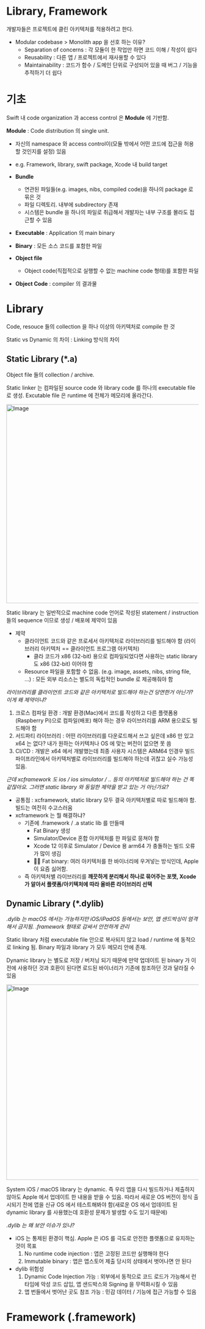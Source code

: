 # Library, Framework

개발자들은 프로젝트에 클린 아키텍처를 적용하려고 한다.

* Modular codebase > Monolith app 을 선호 하는 이유?
    * Separation of concerns : 각 모듈이 한 작업만 하면 코드 이해 / 작성이 쉽다
    * Reusability : 다른 앱 / 프로젝트에서 재사용할 수 있다
    * Maintainability : 코드가 함수 / 도메인 단위로 구성되어 있을 때 버그 / 기능을 추적하기 더 쉽다


# 기초

Swift 내 code organization 과 access control 은 **Module** 에 기반함. 

**Module** : Code distribution 의 single unit. 

* 자신의 namespace 와 access control이(모듈 밖에서 어떤 코드에 접근을 허용할 것인지를 설정) 있음
* e.g. Framework, library, swift package, Xcode 내 build target

* **Bundle**
    * 연관된 파일들(e.g. images, nibs, compiled code)을 하나의 package 로 묶은 것
    * 파일 디렉토리. 내부에 subdirectory 존재
    * 시스템은 bundle 을 하나의 파일로 취급해서 개발자는 내부 구조를 몰라도 접근할 수 있음
* **Executable** : Application 의 main binary
* **Binary** : 모든 소스 코드를 포함한 파일
* **Object file**
    * Object code(직접적으로 실행할 수 없는 machine code 형태)를 포함한 파일
* **Object Code** : compiler 의 결과물

# Library

Code, resouce 들의 collection 을 하나 이상의 아키텍처로 compile 한 것

Static vs Dynamic 의 차이 : Linking 방식의 차이

## Static Library (*.a)

Object file 들의 collection / archive.

Static linker 는 컴파일된 source code 와 library code 를 하나의 executable file 로 생성. Excutable file 은 runtime 에 전체가 메모리에 올라간다.

<img width="520" alt="Image" src="https://github.com/user-attachments/assets/2c3dcf07-0d94-4da1-80eb-1744bda34a79" />

Static library 는 일반적으로 machine code 언어로 작성된 statement / instruction 들의 sequence 이므로 생성 / 배포에 제약이 있음

* 제약
    * 클라이언트 코드와 같은 프로세서 아키텍처로 라이브러리를 빌드해야 함 (라이브러리 아키텍처 == 클라이언트 프로그램 아키텍처)
        * 클라 코드가 x86 (32-bit) 용으로 컴파일되었다면 사용하는 static library 도 x86 (32-bit) 이어야 함
    * Resource 파일을 포함할 수 없음. (e.g. image, assets, nibs, string file, ...) : 모든 외부 리소스는 별도의 독립적인 bundle 로 제공해줘야 함

*라이브러리를 클라이언트 코드와 같은 아키텍처로 빌드해야 하는건 당연한거 아닌가? 이게 왜 제약이냐?*

1. 크로스 컴파일 환경 : 개발 환경(Mac)에서 코드를 작성하고 다른 플랫폼용(Raspberry Pi)으로 컴파일(배포) 해야 하는 경우 라이브러리를 ARM 용으로도 빌드해야 함
2. 서드파티 라이브러리 : 어떤 라이브러리를 다운로드해서 쓰고 싶은데 x86 만 있고 x64 는 없다? 내가 원하는 아키텍처나 OS 에 맞는 버전이 없으면 못 씀
3. CI/CD : 개발은 x64 에서 개발했는데 최종 사용자 시스템은 ARM64 인경우 빌드 파이프라인에서 아키텍처별로 라이브러리를 빌드해야 하는데 귀찮고 실수 가능성 있음.

*근데 xcframework 도 ios / ios simulator / .. 등의 아키텍처로 빌드해야 하는 건 똑같잖아요. 그러면 static library 와 동일한 제약을 받고 있는 거 아닌가요?*

* 공통점 : xcframework, static library 모두 결국 아키텍처별로 따로 빌드해야 함. 빌드는 여전히 수고스러움
* xcframework 는 뭘 해결하냐?
    * 기존에 .framework / .a static lib 를 만들때
        * Fat Binary 생성
        * Simulator/Device 혼합 아키텍처를 한 파일로 뭉쳐야 함
        * Xcode 12 이후로 Simulator / Device 용 arm64 가 충돌하는 빌드 오류가 많이 생김
        * 🙅‍♀️ Fat binary: 여러 아키텍처를 한 바이너리에 우겨넣는 방식인데, Apple이 요즘 싫어함.
    * 즉 아키텍처별 라이브러리를 **깨끗하게 분리해서 하나로 묶어주는 포맷, Xcode 가 알아서 플랫폼/아키텍처에 따라 올바른 라이브러리 선택**

## Dynamic Library (*.dylib)

*.dylib 는 macOS 에서는 가능하지만 iOS/iPadOS 등에서는 보안, 앱 샌드박싱이 엄격해서 금지됨. .framework 형태로 감싸서 안전하게 관리*

Static library 처럼 executable file 안으로 복사되지 않고 load / runtime 에 동적으로 linking 됨. Binary 파일과 library 가 모두 메모리 안에 존재.

Dynamic library 는 별도로 저장 / 버저닝 되기 때문에 만약 업데이트 된 binary 가 이전에 사용하던 것과 호환이 된다면 로드된 바이너리가 기존에 참조하던 것과 달라질 수 있음

<img width="511" alt="Image" src="https://github.com/user-attachments/assets/1ab80ed8-30b7-4223-8749-a44f8da202ce" />

System iOS / macOS library 는 dynamic. 즉 우리 앱을 다시 빌드하거나 제출하지 않아도 Apple 에서 업데이트 한 내용을 받을 수 있음. 따라서 새로운 OS 버전이 정식 출시되기 전에 앱을 신규 OS 에서 테스트해봐야 함(새로운 OS 에서 업데이트 된 dynamic library 를 사용했는데 호환성 문제가 발생할 수도 있기 때문에)

*.dylib 는 왜 보안 이슈가 있나?*

* iOS 는 통제된 환경이 핵심. Apple 은 iOS 를 극도로 안전한 플랫폼으로 유지하는 것이 목표
    1. No runtime code injection : 앱은 고정된 코드만 실행해야 한다
    2. Immutable binary : 앱은 앱스토어 제출 당시의 상태에서 벗어나면 안 된다
* dylib 위험성
    1. Dynamic Code Injection 가능 : 외부에서 동적으로 코드 로드가 가능해서 런타임에 악성 코드 삽입, 앱 샌드박스와 Signing 을 무력화시킬 수 있음
    2. 앱 번들에서 벗어난 곳도 참조 가능 : 민감 데이터 / 기능에 접근 가능할 수 있음

# Framework (.framework)

